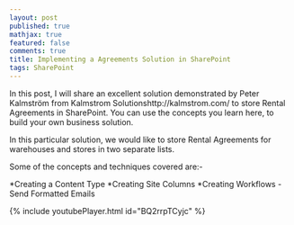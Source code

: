 ```yaml
---
layout: post
published: true
mathjax: true
featured: false
comments: true
title: Implementing a Agreements Solution in SharePoint
tags: SharePoint
---
```

In this post, I will share an excellent solution demonstrated by Peter Kalmström from Kalmstrom Solutionshttp://kalmstrom.com/ to store Rental Agreements in SharePoint. You can use the concepts you learn here, to build your own business solution.

In this particular solution, we would like to store Rental Agreements for warehouses and stores in two separate lists. 

Some of the concepts and techniques covered are:-

*Creating a Content Type
*Creating Site Columns
*Creating Workflows
   -Send Formatted Emails

{% include youtubePlayer.html id="BQ2rrpTCyjc" %}

